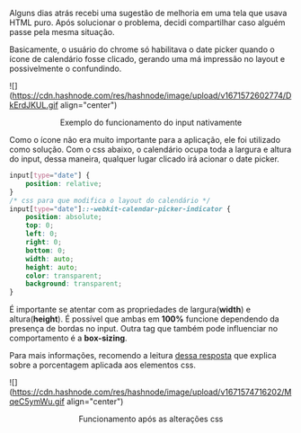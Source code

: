 Alguns dias atrás recebi uma sugestão de melhoria em uma tela que usava HTML puro. Após solucionar o problema, decidi compartilhar caso alguém passe pela mesma situação.

Basicamente, o usuário do chrome só habilitava o date picker quando o ícone de calendário fosse clicado, gerando uma má impressão no layout e possivelmente o confundindo.

![](https://cdn.hashnode.com/res/hashnode/image/upload/v1671572602774/DkErdJKUL.gif align="center")

<center>Exemplo do funcionamento do input nativamente</center>

Como o ícone não era muito importante para a aplicação, ele foi utilizado como solução. Com o css abaixo, o calendário ocupa toda a largura e altura do input, dessa maneira, qualquer lugar clicado irá acionar o date picker.

```css
input[type="date"] {
    position: relative;
}
/* css para que modifica o layout do calendário */
input[type="date"]::-webkit-calendar-picker-indicator {
    position: absolute;
    top: 0;
    left: 0;
    right: 0;
    bottom: 0;
    width: auto;
    height: auto;
    color: transparent;
    background: transparent;
}
```

É importante se atentar com as propriedades de largura(**width**) e altura(**height**). É possível que ambas em **100%** funcione dependendo da presença de bordas no input. Outra tag que também pode influenciar no comportamento é a **box-sizing**.

Para mais informações, recomendo a leitura [dessa resposta](https://www.quora.com/What-does-width-100-do-in-CSS) que explica sobre a porcentagem aplicada aos elementos css.

![](https://cdn.hashnode.com/res/hashnode/image/upload/v1671574716202/MqeC5ymWu.gif align="center")

<center>Funcionamento após as alterações css</center>
